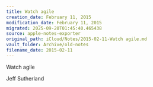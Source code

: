 ```yaml
---
title: Watch agile
creation_date: February 11, 2015
modification_date: February 11, 2015
migrated: 2025-09-20T01:45:40.465438
source: apple-notes-exporter
original_path: iCloud/Notes/2015-02-11-Watch agile.md
vault_folder: Archive/old-notes
filename_date: 2015-02-11
---
```



Watch agile

Jeff Sutherland

